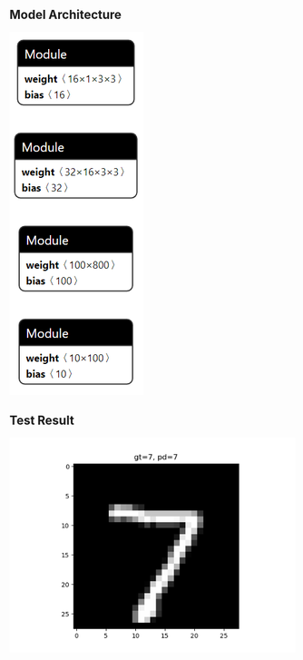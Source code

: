 ## Model Architecture
<p> <img src="https://raw.githubusercontent.com/pei0113/mnist-torch/master/img/model.png"></p>

## Test Result
<p> <img src="https://raw.githubusercontent.com/pei0113/mnist-torch/master/img/output.png"></p>
